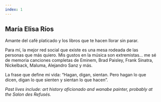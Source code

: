 ```yaml
---
index: 1
---
```

## María Elisa Ríos

Amante del café platicado y los libros que te hacen llorar sin parar.

Para mí, la mejor red social que existe es una mesa rodeada de las personas que más quiero. Mis gustos en la música son extremistas... me sé de memoria canciones completas de Eminem, Brad Paisley, Frank Sinatra, Nickelback, Maluma, Alejandro Sanz y más.

La frase que define mi vida: “Hagan, digan, sientan. Pero hagan lo que dicen, digan lo que sienten y sientan lo que hacen”.

*Past lives include: art history aficionado and wanabe painter, probably at the Salon des Refusés.*
